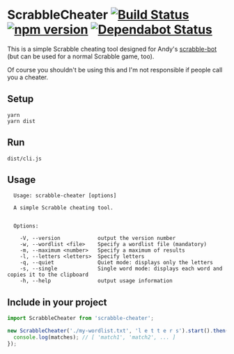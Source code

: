 # ScrabbleCheater [![Build Status](https://action-badges.now.sh/ffflorian/scrabble-cheater)](https://github.com/ffflorian/scrabble-cheater/actions/) [![npm version](https://img.shields.io/npm/v/scrabble-cheater.svg?style=flat)](https://www.npmjs.com/package/scrabble-cheater) [![Dependabot Status](https://api.dependabot.com/badges/status?host=github&repo=ffflorian/scrabble-cheater)](https://dependabot.com)

This is a simple Scrabble cheating tool designed for Andy's [scrabble-bot](https://github.com/AndyLnd/scrabble-bot) (but can be used for a normal Scrabble game, too).

Of course you shouldn't be using this and I'm not responsible if people call you a cheater.

## Setup

```
yarn
yarn dist
```

## Run

```
dist/cli.js
```

## Usage

```
  Usage: scrabble-cheater [options]

  A simple Scrabble cheating tool.


  Options:

    -V, --version            output the version number
    -w, --wordlist <file>    Specify a wordlist file (mandatory)
    -m, --maximum <number>   Specify a maximum of results
    -l, --letters <letters>  Specify letters
    -q, --quiet              Quiet mode: displays only the letters
    -s, --single             Single word mode: displays each word and copies it to the clipboard
    -h, --help               output usage information
```

## Include in your project

```ts
import ScrabbleCheater from 'scrabble-cheater';

new ScrabbleCheater('./my-wordlist.txt', 'l e t t e r s').start().then(matches => {
  console.log(matches); // [ 'match1', 'match2', ... ]
});
```
